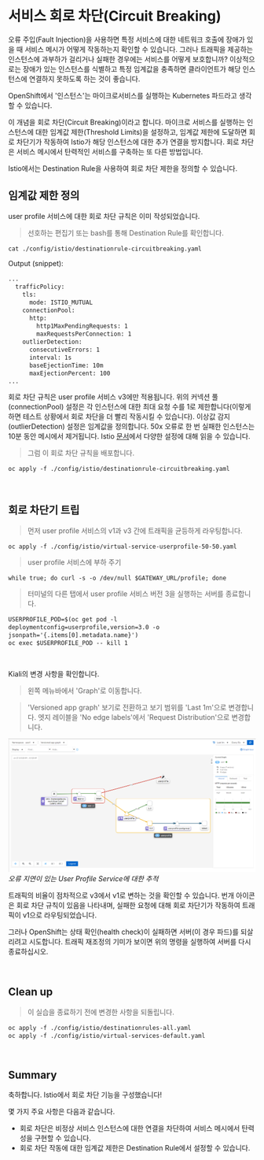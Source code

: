 #  서비스 회로 차단(Circuit Breaking)

오류 주입(Fault Injection)을 사용하면 특정 서비스에 대한 네트워크 호출에 장애가 있을 때 서비스 메시가 어떻게 작동하는지 확인할 수 있습니다. 그러나 트래픽을 제공하는 인스턴스에 과부하가 걸리거나 실패한 경우에는 서비스를 어떻게 보호합니까? 이상적으로는 장애가 있는 인스턴스를 식별하고 특정 임계값을 충족하면 클라이언트가 해당 인스턴스에 연결하지 못하도록 하는 것이 좋습니다.

OpenShift에서 '인스턴스'는 마이크로서비스를 실행하는 Kubernetes 파드라고 생각할 수 있습니다. 

이 개념을 회로 차단(Circuit Breaking)이라고 합니다. 마이크로 서비스를 실행하는 인스턴스에 대한 임계값 제한(Threshold Limits)을 설정하고, 임계값 제한에 도달하면 회로 차단기가 작동하여 Istio가 해당 인스턴스에 대한 추가 연결을 방지합니다. 회로 차단은 서비스 메시에서 탄력적인 서비스를 구축하는 또 다른 방법입니다.

Istio에서는 Destination Rule을 사용하여 회로 차단 제한을 정의할 수 있습니다.

## 임계값 제한 정의

user profile 서비스에 대한 회로 차단 규칙은 이미 작성되었습니다.

<blockquote>
<i class="fa fa-terminal"></i>
선호하는 편집기 또는 bash를 통해 Destination Rule를 확인합니다.
</blockquote>

```execute
cat ./config/istio/destinationrule-circuitbreaking.yaml
```

Output (snippet):
```
...
  trafficPolicy:
    tls:
      mode: ISTIO_MUTUAL
    connectionPool:
      http:
        http1MaxPendingRequests: 1
        maxRequestsPerConnection: 1
    outlierDetection:
      consecutiveErrors: 1
      interval: 1s
      baseEjectionTime: 10m
      maxEjectionPercent: 100
...
```

회로 차단 규칙은 user profile 서비스 v3에만 적용됩니다. 위의 커넥션 풀(connectionPool) 설정은 각 인스턴스에 대한 최대 요청 수를 1로 제한합니다(이렇게 하면 테스트 상황에서 회로 차단을 더 빨리 작동시킬 수 있습니다). 이상값 감지(outlierDetection) 설정은 임계값을 정의합니다. 50x 오류로 한 번 실패한 인스턴스는 10분 동안 메시에서 제거됩니다. Istio [문서][1]에서 다양한 설정에 대해 읽을 수 있습니다.

<blockquote>
<i class="fa fa-terminal"></i>
그럼 이 회로 차단 규칙을 배포합니다.
</blockquote>

```execute
oc apply -f ./config/istio/destinationrule-circuitbreaking.yaml
```

<br>

## 회로 차단기 트립

<blockquote>
<i class="fa fa-terminal"></i>
먼저 user profile 서비스의 v1과 v3 간에 트래픽을 균등하게 라우팅합니다.
</blockquote>

```execute
oc apply -f ./config/istio/virtual-service-userprofile-50-50.yaml
```

<blockquote>
<i class="fa fa-terminal"></i>
user profile 서비스에 부하 주기
</blockquote>

```execute
while true; do curl -s -o /dev/null $GATEWAY_URL/profile; done
```

<blockquote>
<i class="fa fa-terminal"></i>
터미널의 다른 탭에서 user profile 서비스 버전 3을 실행하는 서버를 종료합니다.
</blockquote>

```execute-2
USERPROFILE_POD=$(oc get pod -l deploymentconfig=userprofile,version=3.0 -o jsonpath='{.items[0].metadata.name}')
oc exec $USERPROFILE_POD -- kill 1
```

<br>

Kiali의 변경 사항을 확인합니다.
<blockquote>
<i class="fa fa-desktop"></i>
왼쪽 메뉴바에서 'Graph'로 이동합니다.
</blockquote>

<blockquote>
<i class="fa fa-desktop"></i>
'Versioned app graph' 보기로 전환하고 보기 범위를 'Last 1m'으로 변경합니다. 엣지 레이블을 'No edge labels'에서 'Request Distribution'으로 변경합니다.
</blockquote>

<img src="images/kiali-circuitbreaking.png" width="1024"><br/>
*오류 지연이 있는 User Profile Service에 대한 추적*

트래픽의 비율이 점차적으로 v3에서 v1로 변하는 것을 확인할 수 있습니다. 번개 아이콘은 회로 차단 규칙이 있음을 나타내며, 실패한 요청에 대해 회로 차단기가 작동하여 트래픽이 v1으로 라우팅되었습니다.

그러나 OpenShift는 상태 확인(health check)이 실패하면 서버(이 경우 파드)를 되살리려고 시도합니다. 트래픽 재조정의 기미가 보이면 위의 명령을 실행하여 서버를 다시 종료하십시오.

<br>

## Clean up

<blockquote>
<i class="fa fa-terminal"></i>
이 실습을 종료하기 전에 변경한 사항을 되돌립니다.
</blockquote>

```execute
oc apply -f ./config/istio/destinationrules-all.yaml
oc apply -f ./config/istio/virtual-services-default.yaml
```

<br>

## Summary

축하합니다. Istio에서 회로 차단 기능을 구성했습니다!

몇 가지 주요 사항은 다음과 같습니다.

* 회로 차단은 비정상 서비스 인스턴스에 대한 연결을 차단하여 서비스 메시에서 탄력성을 구현할 수 있습니다.
* 회로 차단 작동에 대한 임계값 제한은 Destination Rule에서 설정할 수 있습니다.

[1]: https://istio.io/docs/reference/config/networking/destination-rule/#OutlierDetection
